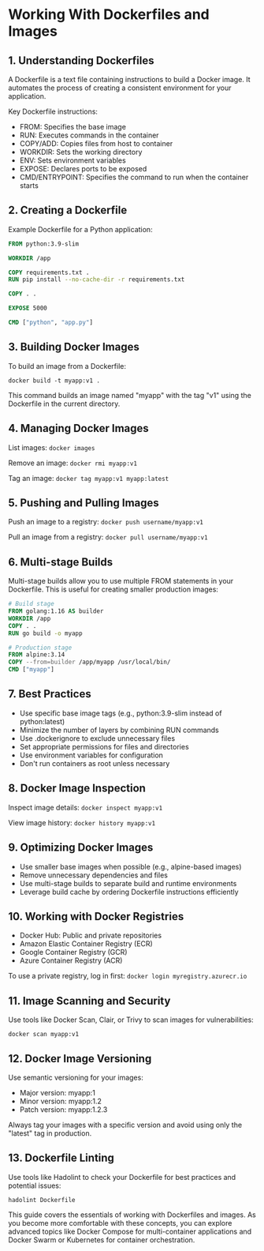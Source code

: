 # Working With Dockerfiles and Images

## 1. Understanding Dockerfiles

A Dockerfile is a text file containing instructions to build a Docker image. It automates the process of creating a consistent environment for your application.

Key Dockerfile instructions:

- FROM: Specifies the base image
- RUN: Executes commands in the container
- COPY/ADD: Copies files from host to container
- WORKDIR: Sets the working directory
- ENV: Sets environment variables
- EXPOSE: Declares ports to be exposed
- CMD/ENTRYPOINT: Specifies the command to run when the container starts

## 2. Creating a Dockerfile

Example Dockerfile for a Python application:

```dockerfile
FROM python:3.9-slim

WORKDIR /app

COPY requirements.txt .
RUN pip install --no-cache-dir -r requirements.txt

COPY . .

EXPOSE 5000

CMD ["python", "app.py"]
```

## 3. Building Docker Images

To build an image from a Dockerfile:

`docker build -t myapp:v1 .`

This command builds an image named "myapp" with the tag "v1" using the Dockerfile in the current directory.

## 4. Managing Docker Images

List images:
`docker images`

Remove an image:
`docker rmi myapp:v1`

Tag an image:
`docker tag myapp:v1 myapp:latest`

## 5. Pushing and Pulling Images

Push an image to a registry:
`docker push username/myapp:v1`

Pull an image from a registry:
`docker pull username/myapp:v1`

## 6. Multi-stage Builds

Multi-stage builds allow you to use multiple FROM statements in your Dockerfile. This is useful for creating smaller production images:

```dockerfile
# Build stage
FROM golang:1.16 AS builder
WORKDIR /app
COPY . .
RUN go build -o myapp

# Production stage
FROM alpine:3.14
COPY --from=builder /app/myapp /usr/local/bin/
CMD ["myapp"]
```

## 7. Best Practices

- Use specific base image tags (e.g., python:3.9-slim instead of python:latest)
- Minimize the number of layers by combining RUN commands
- Use .dockerignore to exclude unnecessary files
- Set appropriate permissions for files and directories
- Use environment variables for configuration
- Don't run containers as root unless necessary

## 8. Docker Image Inspection

Inspect image details:
`docker inspect myapp:v1`

View image history:
`docker history myapp:v1`

## 9. Optimizing Docker Images

- Use smaller base images when possible (e.g., alpine-based images)
- Remove unnecessary dependencies and files
- Use multi-stage builds to separate build and runtime environments
- Leverage build cache by ordering Dockerfile instructions efficiently

## 10. Working with Docker Registries

- Docker Hub: Public and private repositories
- Amazon Elastic Container Registry (ECR)
- Google Container Registry (GCR)
- Azure Container Registry (ACR)

To use a private registry, log in first:
`docker login myregistry.azurecr.io`

##  11. Image Scanning and Security

Use tools like Docker Scan, Clair, or Trivy to scan images for vulnerabilities:

`docker scan myapp:v1`

## 12. Docker Image Versioning

Use semantic versioning for your images:
- Major version: myapp:1
- Minor version: myapp:1.2
- Patch version: myapp:1.2.3

Always tag your images with a specific version and avoid using only the "latest" tag in production.

## 13. Dockerfile Linting

Use tools like Hadolint to check your Dockerfile for best practices and potential issues:

`hadolint Dockerfile`

This guide covers the essentials of working with Dockerfiles and images. As you become more comfortable with these concepts, you can explore advanced topics like Docker Compose for multi-container applications and Docker Swarm or Kubernetes for container orchestration.